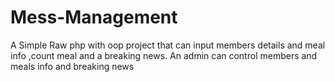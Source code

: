 # Mess-Management
A Simple Raw php with oop project that can input members details and meal info ,count meal and a breaking news. An admin can control members and meals info and breaking news 

